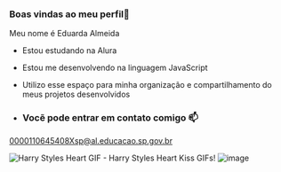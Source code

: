### Boas vindas ao meu perfil🤍

Meu nome é Eduarda Almeida

- Estou estudando na Alura
- Estou me desenvolvendo na linguagem JavaScript

- Utilizo esse espaço para minha organização e compartilhamento do meus projetos desenvolvidos

-  ### Vocẽ pode entrar em contato comigo 📫

0000110645408Xsp@al.educacao.sp.gov.br

<img src="https://media1.tenor.com/m/GjU5fvBhPtYAAAAC/harry-styles-heart.gif" alt="Harry Styles Heart GIF - Harry Styles Heart Kiss GIFs"/>!
![image](https://github.com/user-attachments/assets/49d77914-a0fc-463b-8ec1-4866fe7ff66a)

